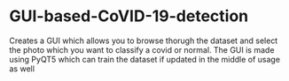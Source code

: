 # GUI-based-CoVID-19-detection

Creates a GUI which allows you to browse thorugh the dataset and select the photo which you want to classify a covid or normal. 
The GUI is made using PyQT5 which can train the dataset if updated in the middle of usage as well 
